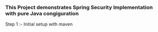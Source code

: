 
### This Project demonstrates Spring Security Implementation with pure Java congiguration
  
  Step 1 :- Initial setup with maven